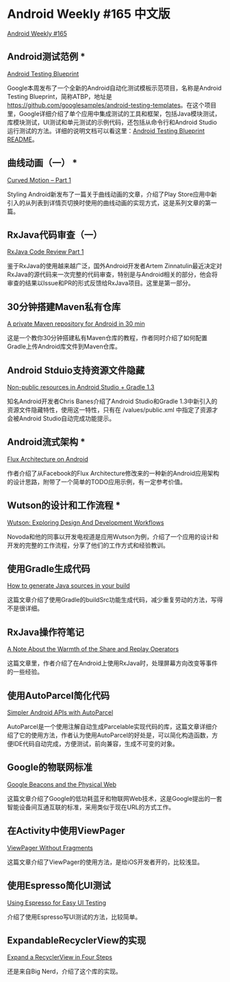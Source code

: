 # Android Weekly #165 中文版

[Android Weekly #165](http://androidweekly.net/issues/issue-165)

## Android测试范例 *

[Android Testing Blueprint](https://plus.google.com/+AndroidDevelopers/posts/NPagF6bpHsv)

Google本周发布了一个全新的Android自动化测试模板示范项目，名称是Android Testing Blueprint，简称ATBP，地址是 <https://github.com/googlesamples/android-testing-templates>。在这个项目里，Google详细介绍了单个应用中集成测试的工具和框架，包括Java模块测试，库模块测试，UI测试和单元测试的示例代码，还包括从命令行和Android Studio运行测试的方法。详细的说明文档可以看这里：[Android Testing Blueprint README](https://github.com/googlesamples/android-testing-templates/tree/master/AndroidTestingBlueprint)。

## 曲线动画（一） *

[Curved Motion – Part 1](https://blog.stylingandroid.com/curved-motion-part-1/)

Styling Android新发布了一篇关于曲线动画的文章，介绍了Play Store应用中新引入的从列表到详情页切换时使用的曲线动画的实现方式，这是系列文章的第一篇。

## RxJava代码审查（一）

[RxJava Code Review Part 1](http://artemzin.com/blog/rxjava-code-review-part-1/)

鉴于RxJava的使用越来越广泛，国外Android开发者Artem Zinnatulin最近决定对RxJava的源代码来一次完整的代码审查，特别是与Android相关的部分，他会将审查的结果以Issue和PR的形式反馈给RxJava项目。这里是第一部分。

## 30分钟搭建Maven私有仓库 

[A private Maven repository for Android in 30 min](https://jeroenmols.github.io/blog/2015/08/06/artifactory/)

这是一个教你30分钟搭建私有Maven仓库的教程，作者同时介绍了如何配置Gradle上传Android库文件到Maven仓库。

## Android Stduio支持资源文件隐藏

[
Non-public resources in Android Studio + Gradle 1.3 ](https://plus.google.com/+ChrisBanes/posts/8Rip6rQGK32)

知名Android开发者Chris Banes介绍了Android Studio和Gradle 1.3中新引入的资源文件隐藏特性，使用这一特性，只有在 /values/public.xml 中指定了资源才会被Android Studio自动完成功能提示。

## Android流式架构 *

[Flux Architecture on Android](http://lgvalle.github.io/2015/08/04/flux-architecture/)

作者介绍了从Facebook的Flux Architecture修改来的一种新的Android应用架构的设计思路，附带了一个简单的TODO应用示例，有一定参考价值。

## Wutson的设计和工作流程 *

[Wutson: Exploring Design And Development Workflows ](http://novoda.com/blog/londroid-wutson/)

Novoda和他的同事以开发电视道是应用Wutson为例，介绍了一个应用的设计和开发的完整的工作流程，分享了他们的工作方式和经验教训。

## 使用Gradle生成代码

[How to generate Java sources in your build ](http://www.thedroidsonroids.com/blog/how-to-generate-java-sources-using-buildsrc-gradle-project/)

这篇文章介绍了使用Gradle的buildSrc功能生成代码，减少重复劳动的方法，写得不是很详细。

## RxJava操作符笔记

[A Note About the Warmth of the Share and Replay Operators ](http://blog.kaush.co/2015/07/11/a-note-about-the-warmth-share-operator/)

这篇文章里，作者介绍了在Android上使用RxJava时，处理屏幕方向改变等事件的一些经验。


## 使用AutoParcel简化代码

[Simpler Android APIs with AutoParcel ](https://passy.svbtle.com/simpler-android-apis-with-autoparcel)

AutoParcel是一个使用注解自动生成Parcelable实现代码的库，这篇文章详细介绍了它的使用方法，作者认为使用AutoParcel的好处是，可以简化构造函数，方便IDE代码自动完成，方便测试，前向兼容，生成不可变的对象。

## Google的物联网标准

[Google Beacons and the Physical Web ](https://newcircle.com/s/post/1751/2015/08/06/google-beacons-and-the-physical-web)

这篇文章介绍了Google的低功耗蓝牙和物联网Web技术，这是Google提出的一套智能设备间互通互联的标准，采用类似于现在URL的方式工作。

## 在Activity中使用ViewPager

[ViewPager Without Fragments ](https://www.bignerdranch.com/blog/viewpager-without-fragments/)

这篇文章介绍了ViewPager的使用方法，是给iOS开发者开的，比较浅显。

## 使用Espresso简化UI测试

[Using Espresso for Easy UI Testing ](http://www.michaelevans.org/blog/2015/08/03/using-espresso-for-easy-ui-testing/)

介绍了使用Espresso写UI测试的方法，比较简单。

## ExpandableRecyclerView的实现

[Expand a RecyclerView in Four Steps ](https://www.bignerdranch.com/blog/expand-a-recyclerview-in-four-steps/)

还是来自Big Nerd，介绍了这个库的实现。



